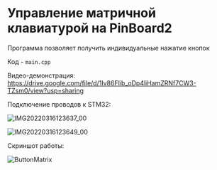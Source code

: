 # Управление матричной клавиатурой на PinBoard2

Программа позволяет получить индивидуальные нажатие кнопок   

Код - `main.cpp`  

Видео-демонстрация:  
https://drive.google.com/file/d/1Iv86FIib_oDp4liHamZRNf7CW3-TZsm0/view?usp=sharing

Подключение проводов к STM32:  

![IMG20220316123637_00](https://user-images.githubusercontent.com/46486971/159399828-031bb1b2-9283-47ae-866f-d131aab88f1f.jpg)

![IMG20220316123649_00](https://user-images.githubusercontent.com/46486971/159399837-6b27b657-b48e-4de0-ae96-2e7c33dd9767.jpg)
  
Скриншот работы:  

![ButtonMatrix](https://user-images.githubusercontent.com/46486971/159399897-356ec635-1f38-4f4a-b56f-9f1e35bc1013.png)
